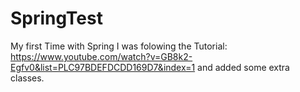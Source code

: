 # SpringTest
My first Time with Spring
I was folowing the Tutorial:
https://www.youtube.com/watch?v=GB8k2-Egfv0&list=PLC97BDEFDCDD169D7&index=1
and added some extra classes.

